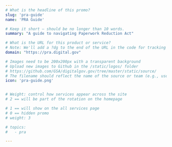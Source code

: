 ```yaml
---
# What is the headline of this promo?
slug: 'pra-guide'
name: 'PRA Guide'

# Keep it short — should be no longer than 10 words.
summary: "A guide to navigating Paperwork Reduction Act"

# What is the URL for this product or service?
# Note: We'll add a ?dg to the end of the URL in the code for tracking purposes
domain: "https://pra.digital.gov"

# Images need to be 200x200px with a transparent background
# Upload new images to Github in the /static/logos/ folder
# https://github.com/GSA/digitalgov.gov/tree/master/static/source/
# The filename should reflect the name of the source or team (e.g., usds-logo.png)
icon: 'pra-guide.png'


# Weight: control how services appear across the site
# 2 == will be part of the rotation on the homepage

# 1 == will show on the all services page
# 0 == hidden promo
# weight: 3

# topics:
#   - pra

---
```

